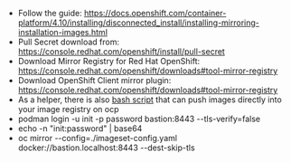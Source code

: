 * Follow the guide: https://docs.openshift.com/container-platform/4.10/installing/disconnected_install/installing-mirroring-installation-images.html
* Pull Secret download from: https://console.redhat.com/openshift/install/pull-secret
* Download Mirror Registry for Red Hat OpenShift: https://console.redhat.com/openshift/downloads#tool-mirror-registry
* Download OpenShift Client mirror plugin: https://console.redhat.com/openshift/downloads#tool-mirror-registry
* As a helper, there is also [bash script](mirror-registry.sh) that can push images directly into your image registry on ocp
* podman login -u init -p password bastion:8443 --tls-verify=false
* echo -n "init:password" | base64
* oc mirror --config=./imageset-config.yaml docker://bastion.localhost:8443 --dest-skip-tls